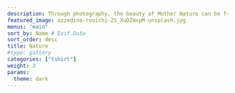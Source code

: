 ```yaml
---
description: Through photography, the beauty of Mother Nature can be frozen in time. This category celebrates the magic of our planet and beyond — from the immensity of the great outdoors, to miraculous moments in your own backyard.
featured_image: azzedine-rouichi-ZS_XuDZmxpM-unsplash.jpg
menus: "main"
sort_by: Name # Exif.Date
sort_order: desc
title: Nature
#type: gallery
categories: ["tshirt"]
weight: 3
params:
  theme: dark
---
```

